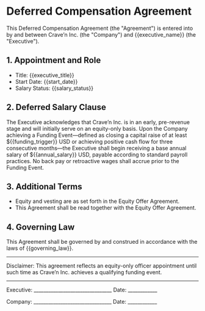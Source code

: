 # Deferred Compensation Agreement

This Deferred Compensation Agreement (the "Agreement") is entered into by and between Crave’n Inc. (the "Company") and {{executive_name}} (the "Executive").

## 1. Appointment and Role
- Title: {{executive_title}}
- Start Date: {{start_date}}
- Salary Status: {{salary_status}}

## 2. Deferred Salary Clause
The Executive acknowledges that Crave’n Inc. is in an early, pre-revenue stage and will initially serve on an equity-only basis.
Upon the Company achieving a Funding Event—defined as closing a capital raise of at least ${{funding_trigger}} USD or achieving positive cash flow for three consecutive months—the Executive shall begin receiving a base annual salary of ${{annual_salary}} USD, payable according to standard payroll practices.
No back pay or retroactive wages shall accrue prior to the Funding Event.

## 3. Additional Terms
- Equity and vesting are as set forth in the Equity Offer Agreement.
- This Agreement shall be read together with the Equity Offer Agreement.

## 4. Governing Law
This Agreement shall be governed by and construed in accordance with the laws of {{governing_law}}.

---

Disclaimer: This agreement reflects an equity-only officer appointment until such time as Crave’n Inc. achieves a qualifying funding event.

---

Executive: ________________________________  Date: ____________

Company:   ________________________________  Date: ____________
